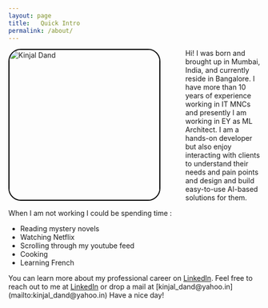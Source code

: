 ```yaml
---
layout: page
title:   Quick Intro
permalink: /about/
---
```

<p><img src="../images/IMG-20230502-WA0018 - CopyCrop.jpg" alt="Kinjal Dand" height="300" width="300" style='float:left;margin-right:50px;border:2px solid #000;border-radius: 25px;'><span style='display:inline'>Hi! I was born and brought up in Mumbai, India, and currently reside in Bangalore. I have more than 10 years of experience working in IT MNCs and presently I am working in EY as ML Architect. I am a hands-on developer but also enjoy interacting with clients to understand their needs and pain points and design and build easy-to-use AI-based solutions for them.</span></p>

When I am not working I could be spending time :
<ul>
  <li>Reading mystery novels</li>
  <li>Watching Netflix</li>
  <li>Scrolling through my youtube feed</li>
  <li>Cooking</li>
  <li>Learning French</li>
</ul>

<span style='display:inline'>
You can learn more about my professional career on <a href='https://www.linkedin.com/in/kinjaldand/'>LinkedIn</a>. 
Feel free to reach out to me at <a href='https://www.linkedin.com/in/kinjaldand/'>LinkedIn</a> or drop a mail at [kinjal_dand@yahoo.in](mailto:kinjal_dand@yahoo.in) Have a nice day! </span>


